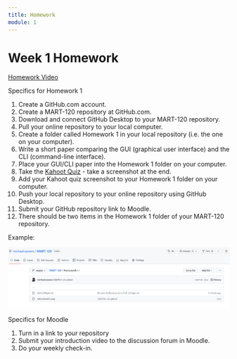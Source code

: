```yaml
---
title: Homework
module: 1
---
```


# Week 1 Homework

<!-- rebuild video -->
<a href="//www.youtube.com/embed/XzASBA6ZSKE" data-lity>Homework Video</a>

<!-- make the kahoot a challenge -->
Specifics for Homework 1

1. Create a GitHub.com account.
2. Create a MART-120 repository at GitHub.com.
3. Download and connect GitHub Desktop to your MART-120 repository.
4. Pull your online repository to your local computer.
5. Create a folder called Homework 1 in your local repository (i.e. the one on your computer).
6. Write a short paper comparing the GUI (graphical user interface) and the CLI (command-line interface).
7. Place your GUI/CLI paper into the Homework 1 folder on your computer.
8. Take the <a href="https://kahoot.it/challenge/09650809?challenge-id=84387498-97d5-4d82-ae4e-eabb1c94cf58_1673366230417" target="_blank">Kahoot Quiz</a> - take a screenshot at the end.
9. Add your Kahoot quiz screenshot to your Homework 1 folder on your computer.
10. Push your local repository to your online repository using GitHub Desktop.
11. Submit your GitHub repository link to Moodle.
12. There should be two items in the Homework 1 folder of your MART-120 repository.

Example:

<img src="../imgs/GitHubExampleWeek1.png" alt="example of github repository" />

Specifics for Moodle

1. Turn in a link to your repository
2. Submit your introduction video to the discussion forum in Moodle.
3. Do your weekly check-in.